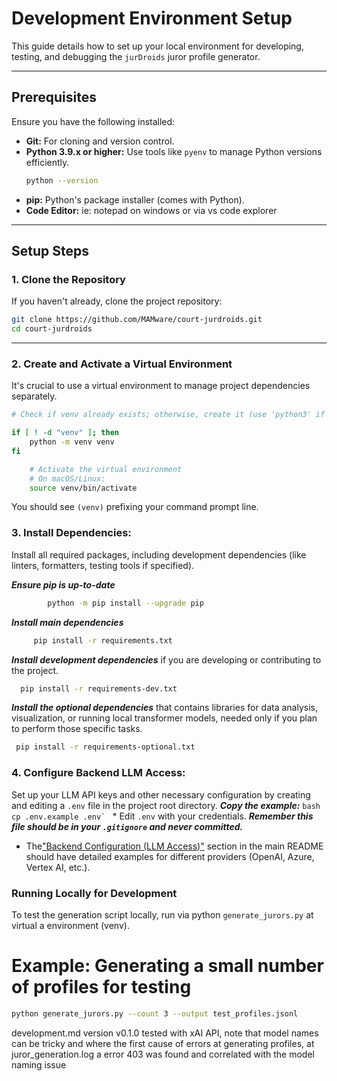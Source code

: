 # Development Environment Setup

This guide details how to set up your local environment for developing, testing, and debugging the `jurDroids` juror profile generator.

---

## Prerequisites

Ensure you have the following installed:

- **Git:** For cloning and version control.
- **Python 3.9.x or higher:** Use tools like `pyenv` to manage Python versions efficiently.
  ```bash
  python --version
  ```
- **pip:** Python's package installer (comes with Python).
- **Code Editor:** ie: notepad on windows or via vs code explorer

---

## Setup Steps

### 1. Clone the Repository
 If you haven't already, clone the project repository:
```bash
git clone https://github.com/MAMware/court-jurdroids.git
cd court-jurdroids
```

---

### 2. Create and Activate a Virtual Environment
 It's crucial to use a virtual environment to manage project dependencies separately.


```bash
# Check if venv already exists; otherwise, create it (use 'python3' if needed)

if [ ! -d "venv" ]; then
    python -m venv venv
fi

    # Activate the virtual environment
    # On macOS/Linux:
    source venv/bin/activate    
```
You should see `(venv)` prefixing your command prompt line.

### 3.  Install Dependencies:
  Install all required packages, including development dependencies (like linters, formatters, testing tools if specified).

   ***Ensure pip is up-to-date***
```bash
        python -m pip install --upgrade pip
```
   ***Install main dependencies***
```bash
     pip install -r requirements.txt
```
   ***Install development dependencies*** if you are developing or contributing to the project. 
  ```bash
    pip install -r requirements-dev.txt
```
   ***Install the optional dependencies*** that contains libraries for data analysis, visualization, or running local transformer models, needed only if you plan to perform those specific tasks.
   ```bash
    pip install -r requirements-optional.txt
```

### 4.  Configure Backend LLM Access:
   Set up your LLM API keys and other necessary configuration by creating and editing a `.env` file in the project root directory.
        ***Copy the example:***
    ```bash
        cp .env.example .env`
    ```
        * Edit `.env` with your credentials.
    ***Remember this file should be in your `.gitignore` and never committed.***
    
* The["Backend Configuration (LLM Access)"](../README.md#backend-configuration-llm-access) section in the main README should have detailed examples for different providers (OpenAI, Azure, Vertex AI, etc.). 

### Running Locally for Development

To test the generation script locally, run via python `generate_jurors.py` at virtual a environment (venv). 

# Example: Generating a small number of profiles for testing

```bash
python generate_jurors.py --count 3 --output test_profiles.jsonl
```

development.md version v0.1.0
tested with xAI API, note that model names can be tricky and where the first cause of errors at generating profiles, at juror_generation.log a error 403 was found and correlated with the model naming issue

